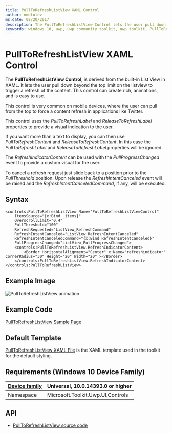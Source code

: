 ```yaml
---
title: PullToRefreshListView XAML Control
author: nmetulev
ms.date: 08/20/2017
description: The PullToRefreshListView Control lets the user pull down beyond the top limit on the listview to trigger a refresh of the content.
keywords: windows 10, uwp, uwp community toolkit, uwp toolkit, PullToRefreshListView, XAML Control, xaml
---
```


# PullToRefreshListView XAML Control

The **PullToRefreshListView Control**, is derived from the built-in List View in XAML. It lets the user pull down beyond the top limit on the listview to trigger a refresh of the content. This control can create rich, animations, and is easy to use. 

This control is very common on mobile devices, where the user can pull from the top to force a content refresh in applications like Twitter.

This control uses the *PullToRefreshLabel* and *ReleaseToRefreshLabel* properties to provide a visual indication to the user.

If you want more than a text to display, you can then use *PullToRefreshContent* and *ReleaseToRefreshContent*. In this case the *PullToRefreshLabel* and *ReleaseToRefreshLabel* properties will be ignored.

The *RefreshIndicatorContent* can be used with the *PullProgressChanged* event to provide a custom visual for the user.

To cancel a refresh request just slide back to a position prior to the *PullThreshold* position. Upon release the *RefreshIntentCanceled* event will
be raised and the *RefreshIntentCanceledCommand*, if any, will be executed.

## Syntax

```xaml
<controls:PullToRefreshListView Name="PullToRefreshListViewControl"
    ItemsSource="{x:Bind _items}"	
    OverscrollLimit="0.4"
    PullThreshold="100"
    RefreshRequested="ListView_RefreshCommand"
    RefreshIntentCanceled="ListView_RefreshIntentCanceled"
    RefreshIntentCanceledCommand="{x:Bind RefreshIntentCanceled}"
    PullProgressChanged="ListView_PullProgressChanged">
    <controls:PullToRefreshListView.RefreshIndicatorContent>
        <Border HorizontalAlignment="Center" x:Name="refreshindicator" CornerRadius="30" Height="20" Width="20" ></Border>
    </controls:PullToRefreshListView.RefreshIndicatorContent>
</controls:PullToRefreshListView>
```

## Example Image

![PullToRefreshListView animation](../resources/images/Controls-PullToRefreshListView.gif "PullToRefreshListView")

## Example Code

[PullToRefreshListView Sample Page](https://github.com/Microsoft/UWPCommunityToolkit/tree/master/Microsoft.Toolkit.Uwp.SampleApp/SamplePages/PullToRefreshListView)

## Default Template 

[PullToRefreshListView XAML File](https://github.com/Microsoft/UWPCommunityToolkit/blob/master/Microsoft.Toolkit.Uwp.UI.Controls/PullToRefreshListView/PullToRefreshListView.xaml) is the XAML template used in the toolkit for the default styling.

## Requirements (Windows 10 Device Family)

| [Device family](http://go.microsoft.com/fwlink/p/?LinkID=526370) | Universal, 10.0.14393.0 or higher |
| --- | --- |
| Namespace | Microsoft.Toolkit.Uwp.UI.Controls |

## API

* [PullToRefreshListView source code](https://github.com/Microsoft/UWPCommunityToolkit/tree/master/Microsoft.Toolkit.Uwp.UI.Controls/PullToRefreshListView)
